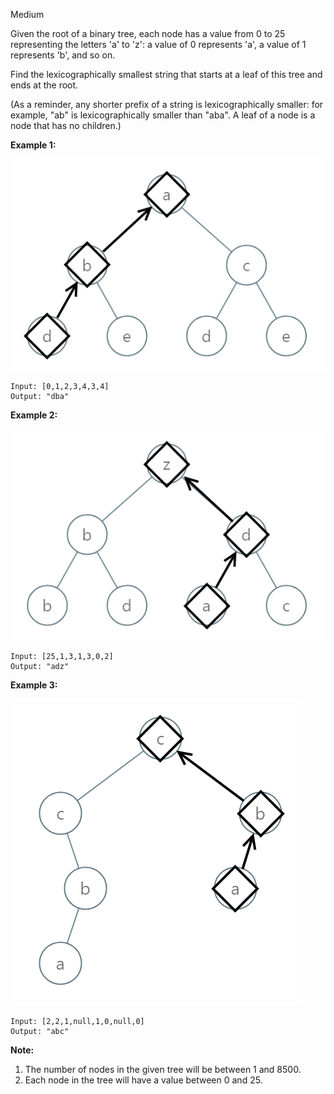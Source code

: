 Medium

Given the root of a binary tree, each node has a value from 0 to 25 representing the letters 'a' to 'z': a value of 0 represents 'a', a value of 1 represents 'b', and so on.

Find the lexicographically smallest string that starts at a leaf of this tree and ends at the root.

(As a reminder, any shorter prefix of a string is lexicographically smaller: for example, "ab" is lexicographically smaller than "aba".  A leaf of a node is a node that has no children.)

 

**Example 1:**

![988_tree1](https://github.com/wilwfy/LeetCode/blob/master/0988.%20Smallest%20String%20Starting%20From%20Leaf/988_tree1.png)
```
Input: [0,1,2,3,4,3,4]
Output: "dba"
```
**Example 2:**

![988_tree2](https://github.com/wilwfy/LeetCode/blob/master/0988.%20Smallest%20String%20Starting%20From%20Leaf/988_tree2.png)
```
Input: [25,1,3,1,3,0,2]
Output: "adz"
```
**Example 3:**

![988_tree3](https://github.com/wilwfy/LeetCode/blob/master/0988.%20Smallest%20String%20Starting%20From%20Leaf/988_tree3.png)
```
Input: [2,2,1,null,1,0,null,0]
Output: "abc"
```

**Note:**

1. The number of nodes in the given tree will be between 1 and 8500.
2. Each node in the tree will have a value between 0 and 25.
